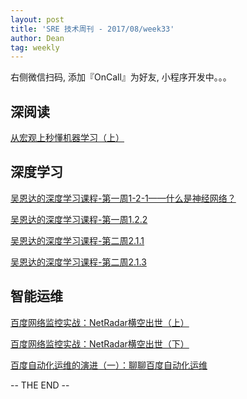 ```yaml
---
layout: post
title: 'SRE 技术周刊 - 2017/08/week33'
author: Dean
tag: weekly
---
```


右侧微信扫码, 添加『OnCall』为好友, 小程序开发中。。。


## 深阅读

[从宏观上秒懂机器学习（上）](https://my.oschina.net/u/3655536/blog/1516620)

## 深度学习

[吴恩达的深度学习课程-第一周1-2-1——什么是神经网络？](https://mp.weixin.qq.com/s?__biz=MzIyMzQyNTg1NA==&mid=2247483709&idx=1&sn=91aaa31479779c4959ea1e85e4607b36&chksm=e81f256cdf68ac7ac6d6f6cc7cdd35ef7c95d411a945417cb29fcb3644d6163a02e82e5c9f26&mpshare=1&scene=1&srcid=0813PO82ngK5SZ9CuitglFs4&pass_ticket=GcvcRAR0B5%2FMlV4gRwvI5iaZxBIhKfaHbfgOXfQ2N4mhdvelDS%2BDGNtvZTIz6CoI#rd)

[吴恩达的深度学习课程-第一周1.2.2](https://mp.weixin.qq.com/s?__biz=MzIyMzQyNTg1NA==&mid=2247483715&idx=1&sn=fbc2bdebe8b3a62b758eee5a19259288&chksm=e81f2512df68ac0405d32dc3814936e63e270a3642e2c39ac937b41890af00f901f79a529133&mpshare=1&scene=1&srcid=0820IJVXYAiyO6lRY1Iatmgc&pass_ticket=GcvcRAR0B5%2FMlV4gRwvI5iaZxBIhKfaHbfgOXfQ2N4mhdvelDS%2BDGNtvZTIz6CoI#rd)

[吴恩达的深度学习课程-第二周2.1.1](https://mp.weixin.qq.com/s?__biz=MzIyMzQyNTg1NA==&mid=2247483723&idx=1&sn=77f087d17957e050b5fec3ffb6dd1371&chksm=e81f251adf68ac0c1e7b42a1ae55b3054e0ba84f9e4fad7b8e7134462da4a0acef44fd95c532&mpshare=1&scene=1&srcid=08209Lt0mVQDwPV7l7jb6Frk&pass_ticket=GcvcRAR0B5%2FMlV4gRwvI5iaZxBIhKfaHbfgOXfQ2N4mhdvelDS%2BDGNtvZTIz6CoI#rd)

[吴恩达的深度学习课程-第二周2.1.3](https://mp.weixin.qq.com/s?__biz=MzIyMzQyNTg1NA==&mid=2247483726&idx=1&sn=a23f4a3f8c48d1e0ae8eb942f98f435c&chksm=e81f251fdf68ac098d7e9b2232545b846a77fd33eb0ee9a7a5afa86e056c8abad360197cbf1b&mpshare=1&scene=1&srcid=0820NbgiJNrH0Q7M4GrMr5xs&pass_ticket=GcvcRAR0B5%2FMlV4gRwvI5iaZxBIhKfaHbfgOXfQ2N4mhdvelDS%2BDGNtvZTIz6CoI#rd)

## 智能运维

[百度网络监控实战：NetRadar横空出世（上）](https://mp.weixin.qq.com/s?__biz=MzUyMzA3MTY1NA==&mid=2247483687&idx=1&sn=833ee34012055ae5a62caf446719eada&chksm=f9c378eeceb4f1f882d11c4364057b2954d565efd7604377f8c1f185ca82ff18697d72caa337&mpshare=1&scene=1&srcid=0807leJfZv4uXI2z86GcDTGr&pass_ticket=GcvcRAR0B5%2FMlV4gRwvI5iaZxBIhKfaHbfgOXfQ2N4mhdvelDS%2BDGNtvZTIz6CoI#rd)

[百度网络监控实战：NetRadar横空出世（下）](https://mp.weixin.qq.com/s?__biz=MzUyMzA3MTY1NA==&mid=2247483726&idx=1&sn=d78f662d91e4fa1a2fece71d1e263445&chksm=f9c37887ceb4f19114507c9ce063f48f576bda3c6f9eadc77dd939964e73c50bbed581287e0e&mpshare=1&scene=1&srcid=0811KzxA4soTrFjV78pn8gfc&pass_ticket=GcvcRAR0B5%2FMlV4gRwvI5iaZxBIhKfaHbfgOXfQ2N4mhdvelDS%2BDGNtvZTIz6CoI#rd)

[百度自动化运维的演进（一）：聊聊百度自动化运维](https://mp.weixin.qq.com/s?__biz=MzUyMzA3MTY1NA==&mid=2247483738&idx=1&sn=8fe7560406bd079cd1ae5758f3e226e4&chksm=f9c37893ceb4f1850f09b3bf86fdac1be49a5798be2bd269f11a932498e337399527b7afd65e&mpshare=1&scene=1&srcid=0818o4M0Hx5iwIppwRQRnuX2&pass_ticket=GcvcRAR0B5%2FMlV4gRwvI5iaZxBIhKfaHbfgOXfQ2N4mhdvelDS%2BDGNtvZTIz6CoI#rd)


-- THE END --
